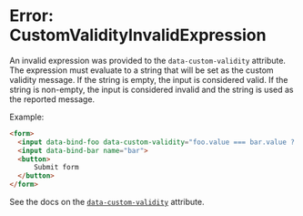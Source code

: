# Error: CustomValidityInvalidExpression

An invalid expression was provided to the `data-custom-validity` attribute. The expression must evaluate to a string that will be set as the custom validity message. If the string is empty, the input is considered valid. If the string is non-empty, the input is considered invalid and the string is used as the reported message.

Example:

```html
<form>
  <input data-bind-foo data-custom-validity="foo.value === bar.value ? '' : 'Field values must be the same.'" name="foo">
  <input data-bind-bar name="bar">
  <button>
      Submit form
  </button>
</form>
```

See the docs on the [`data-custom-validity`](/reference/attribute_plugins#data-custom-validity) attribute.